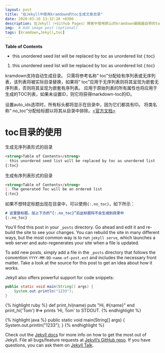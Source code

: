 ```yaml
---
layout: post
title: "在Jekyll中使用kramdown的toc生成文章目录"
date: 2020-03-16 13:32:20 +0300
description: 在Jekyll（+Github Pages）博客中使用默认的kramdown编辑器自带的toc目录生成功能生成markdown的目录 # (optional)
img:  # Add image post (optional)
tags: [kramdown,Jekyll,toc] 
---
```

<strong>Table of Contents</strong>

- this unordered seed list will be replaced by toc as unordered list
{:toc} 

1. this unordered seed list will be replaced by toc as unordered list
{:toc} 

kramdown支持自动生成目录。 只需将参考名称“ toc”分配给有序列表或无序列表，该列表将被实际目录替换，如果将“ toc”应用于无序列表则将其呈现为嵌套无序列表，否则将其呈现为嵌套有序列表。 应用于原始列表的所有属性也将应用于生成的TOC列表，如果未设置ID，则它将获得markdown-toc的ID。

设置auto_ids选项时，所有标头都将显示在目录中，因为它们都具有ID。 将类名称“ no_toc”分配给标题以将其从目录中排除。[<官方文档>](https://kramdown.gettalong.org/converter/html.html#toc)

# toc目录的使用

生成无序列表形式的目录

```markdown
<strong>Table of Contents</strong>
- this unordered seed list will be replaced by toc as unordered list
{:toc} 
```

生成有序列表形式的目录

```markdown
<strong>Table of Contents</strong>
1. The generated Toc will be an ordered list
{:toc}
```

如果不想特定标题出现在目录中，可以使用`{:.no_toc}`，如下所示：

```markdown
# 这里是标题，加上下方的“{:.no_toc}”后此标题将不会生成到目录中
{:.no_toc}
```




You’ll find this post in your `_posts` directory. Go ahead and edit it and re-build the site to see your changes. You can rebuild the site in many different ways, but the most common way is to run `jekyll serve`, which launches a web server and auto-regenerates your site when a file is updated.

To add new posts, simply add a file in the `_posts` directory that follows the convention `YYYY-MM-DD-name-of-post.ext` and includes the necessary front matter. Take a look at the source for this post to get an idea about how it works.

Jekyll also offers powerful support for code snippets:

~~~java
public static void main(String[] args) {
    System.out.println("1233");
}
~~~

{% highlight ruby %}
def print_hi(name)
  puts "Hi, #{name}"
end
print_hi('Tom')
#=> prints 'Hi, Tom' to STDOUT.
{% endhighlight %}

{% highlight java %}
public static void main(String[] args) {
    System.out.println("1233");
}
{% endhighlight %}

Check out the [Jekyll docs][jekyll-docs] for more info on how to get the most out of Jekyll. File all bugs/feature requests at [Jekyll’s GitHub repo][jekyll-gh]. If you have questions, you can ask them on [Jekyll Talk][jekyll-talk].

[jekyll-docs]: https://jekyllrb.com/docs/home
[jekyll-gh]:   https://github.com/jekyll/jekyll
[jekyll-talk]: https://talk.jekyllrb.com/
